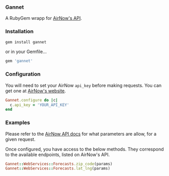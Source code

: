 ### Gannet

A RubyGem wrapp for [AirNow's API](https://docs.airnowapi.org/).

### Installation

```rb
gem install gannet
```

or in your Gemfile...

```rb
gem 'gannet'
```

### Configuration

You will need to set your AirNow `api_key`  before making requests. You can get one at [AirNow's website](https://docs.airnowapi.org/account/request).

```rb
Gannet.configure do |c|
  c.api_key = 'YOUR_API_KEY'
end
```

### Examples

Please refer to the [AirNow API docs](https://docs.airnowapi.org/) for what parameters are allow, for a given request.

Once configured, you have access to the below methods. They correspond to the available endpoints, listed on AirNow's API.

```rb
Gannet::WebServices::Forecasts.zip_code(params)
Gannet::WebServices::Forecasts.lat_lng(params)
```
